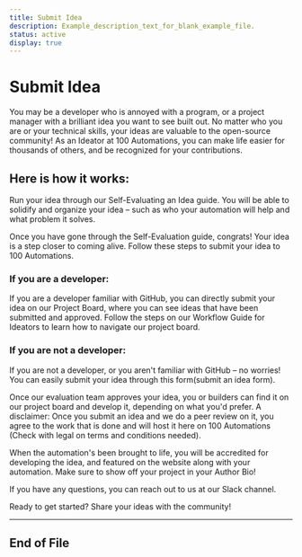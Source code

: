 ```yaml
---
title: Submit Idea
description: Example_description_text_for_blank_example_file.
status: active
display: true
---
```


# Submit Idea

You may be a developer who is annoyed with a program, or a project manager with a brilliant idea you want to see built out. No matter who you are or your technical skills, your ideas are valuable to the open-source community! As an Ideator at 100 Automations, you can make life easier for thousands of others, and be recognized for your contributions.

## Here is how it works:
Run your idea through our Self-Evaluating an Idea guide. You will be able to solidify and organize your idea – such as who your automation will help and what problem it solves.

Once you have gone through the Self-Evaluation guide, congrats! Your idea is a step closer to coming alive.
Follow these steps to submit your idea to 100 Automations.

### If you are a developer:
If you are a developer familiar with GitHub, you can directly submit your idea on our Project Board, where you can see ideas that have been submitted and approved. Follow the steps on our Workflow Guide for Ideators to learn how to navigate our project board.

### If you are not a developer:
If you are not a developer, or you aren't familiar with GitHub – no worries! You can easily submit your idea through this form(submit an idea form).

Once our evaluation team approves your idea, you or builders can find it on our project board and develop it, depending on what you'd prefer. A disclaimer: Once you submit an idea and we do a peer review on it, you agree to the work that is done and will host it here on 100 Automations (Check with legal on terms and conditions needed).

When the automation's been brought to life, you will be accredited for developing the idea, and featured on the website along with your automation. Make sure to show off your project in your Author Bio!

If you have any questions, you can reach out to us at our Slack channel.

Ready to get started?
Share your ideas with the community!

---
## End of File

